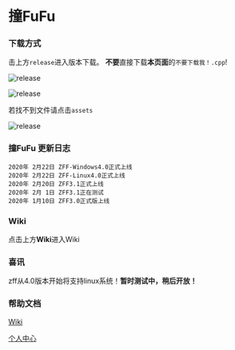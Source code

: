 # 撞FuFu

### 下载方式
击上方```release```进入版本下载。
**不要**直接下载**本页面**的```不要下载我！.cpp```!

![release](http://victorwoo.synology.me:8980/outside_image/zff-installer-guide1.png)

![release](http://victorwoo.synology.me:8980/outside_image/zff-installer-guide2.png)

若找不到文件请点击```assets```

![release](http://victorwoo.synology.me:8980/outside_image/zff-installer-guide3.png)

### 撞FuFu 更新日志
```
2020年 2月22日 ZFF-Windows4.0正式上线
2020年 2月22日 ZFF-Linux4.0正式上线
2020年 2月20日 ZFF3.1正式上线
2020年 2月 1日 ZFF3.1正在测试
2020年 1月10日 ZFF3.0正式版上线
```

### Wiki
点击上方**Wiki**进入Wiki

### 喜讯

zff从4.0版本开始将支持linux系统！**暂时测试中，稍后开放！**

### 帮助文档

[Wiki](https://github.com/langonginc/zff/wiki/)

[个人中心](http://victorwoo.synology.me:8980/)
